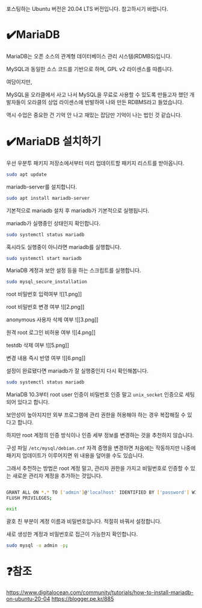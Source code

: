 
포스팅하는 Ubuntu 버전은 20.04 LTS 버전입니다. 참고하시기 바랍니다.

# ✔️MariaDB

MariaDB는 오픈 소스의 관계형 데이터베이스 관리 시스템(RDMBS)입니다.

MySQL과 동일한 소스 코드를 기반으로 하며, GPL v2 라이센스를 따릅니다.

여담이지만,

MySQL을 오라클에서 사고 나서 MySQL을 무료로 사용할 수 있도록 만들고자 했던 개발자들이 오라클의 상업 라이센스에 반발하여 나와 만든 RDBMS라고 들었습니다.

역시 수업은 중요한 건 기억 안 나고 재밌는 잡담만 기억이 나는 법인 것 같습니다.

# ✔️MariaDB 설치하기

우선 우분투 패키지 저장소에서부터 미리 업데이트할 패키지 리스트를 받아옵니다.

```bash
sudo apt update
```

mariadb-server를 설치합니다.

```bash
sudo apt install mariadb-server
```

기본적으로 mariadb 설치 후 mariadb가 기본적으로 실행됩니다.

mariadb가 실행중인 상태인지 확인합니다.

```bash
sudo systemctl status mariadb
```

혹시라도 실행중이 아니라면 mariadb를 실행합니다.

```bash
sudo systemctl start mariadb
```

MariaDB 계정과 보안 설정 등을 하는 스크립트를 실행합니다.

```bash
sudo mysql_secure_installation
```

root 비밀번호 입력여부
![[1.png]]

root 비밀번호 변경 여부
![[2.png]]

anonymous 사용자 삭제 여부
![[3.png]]

원격 root 로그인 비허용 여부
![[4.png]]

testdb 삭제 여부
![[5.png]]

변경 내용 즉시 반영 여부
![[6.png]]

설정이 완료됐다면 mariadb가 잘 실행중인지 다시 확인해봅니다.

```bash
sudo systemctl status mariadb
```

MariaDB 10.3부터 root user 인증이 비밀번호 인증 말고 `unix_socket` 인증으로 세팅되어 있다고 합니다.

보안성이 높아지지만 외부 프로그램에 관리 권한을 허용해야 하는 경우 복잡해질 수 있다고 합니다.

하지만 root 계정의 인증 방식이나 인증 세부 정보를 변경하는 것을 추천하지 않습니다.

구성 파일  `/etc/mysql/debian.cnf`  자격 증명을 변경하면 처음에는 작동하지만 나중에 패키지 업데이트가 이루어지면 위 내용을 덮어쓸 수도 있습니다.

그래서 추천하는 방법은 root 계정 말고, 관리자 권한을 가지고 비밀번호로 인증할 수 있는 새로운 관리자 계정을 추가하는 것입니다.

```bash

GRANT ALL ON *.* TO ['admin']@'localhost' IDENTIFIED BY ['password'] WITH GRANT OPTION;
FLUSH PRIVILEGES;

exit
```

괄호 친 부분이 계정 이름과 비밀번호입니다. 적절히 바꿔서 설정합니다.

새로 생성한 계정과 비밀번호로 접근이 가능한지 확인합니다.

```bash
sudo mysql -u admin -p;
```

# ❓참조

https://www.digitalocean.com/community/tutorials/how-to-install-mariadb-on-ubuntu-20-04
https://blogger.pe.kr/885